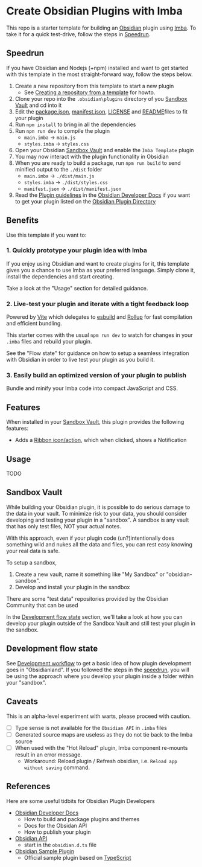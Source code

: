 # Create Obsidian Plugins with Imba

This repo is a starter template for building an [Obsidian](https://obsidian.md) plugin using [Imba](https://imba.io).
To take it for a quick test-drive, follow the steps in [Speedrun](#speedrun).

## Speedrun
If you have Obsidian and Nodejs (+npm) installed and want to get started with this template in the most straight-forward way, follow the steps below.

1. Create a new repository from this template to start a new plugin
    - See [Creating a repository from a template](https://docs.github.com/en/repositories/creating-and-managing-repositories/creating-a-repository-from-a-template) for howto.
2. Clone your repo into the `.obsidian\plugins` directory of you [Sandbox Vault](#sandbox-vault) and cd into it
3. Edit the [package.json](./package.json), [manifest.json](./manifest.json), [LICENSE](./LICENSE) and [README](./README.md)files to fit your plugin
3. Run `npm install` to bring in all the dependencies
4. Run `npn run dev` to compile the plugin
    - `main.imba` -> `main.js`
    -  `styles.imba` -> `styles.css`
5. Open your Obsidian [Sandbox Vault](#sandbox-vault) and enable the `Imba Template` plugin
6. You may now interact with the plugin functionality in Obsidian
7. When you are ready to build a package, run `npm run build` to send minified output to the `./dist` folder
    - `main.imba` -> `./dist/main.js`
    - `styles.imba` -> `./dist/styles.css`
    - `manifest.json` -> `./dist/manifest.json`
8. Read the [Plugin guidelines](https://docs.obsidian.md/Plugins/Releasing/Plugin+guidelines) in the [Obsidian Developer Docs](https://docs.obsidian.md) if you want to get your plugin listed on the [Obsidian Plugin Directory](https://obsidian.md/plugins)

## Benefits
Use this template if you want to:

### 1. Quickly prototype your plugin idea with Imba
If you enjoy using Obsidian and want to create plugins for it, this template gives you a chance to use Imba as your preferred language. Simply clone it, install the dependencies and start creating. 

Take a look at the "Usage" section for detailed guidance.

### 2. Live-test your plugin and iterate with a tight feedback loop
Powered by [Vite](https://vitejs.dev/) which delegates to [esbuild](https://esbuild.github.io/) and [Rollup](https://rollupjs.org/) for fast compilation and efficient bundling.

This starter comes with the usual `npm run dev` to watch for changes in your `.imba` files and rebuild your plugin.

See the "Flow state" for guidance on how to setup a seamless integration with Obsidian in order to live test your plugin as you build it.

### 3. Easily build an optimized version of your plugin to publish 
Bundle and minify your Imba code into compact JavaScript and CSS.

## Features
When installed in your [Sandbox Vault](#sandbox-vault), this plugin provides the following features:
- Adds a [Ribbon icon/action](https://docs.obsidian.md/Plugins/User+interface/Ribbon+actions), which when clicked, shows a Notification


## Usage
TODO

## Sandbox Vault
While building your Obsidian plugin, it is possible to do serious damage to the data in your vault. To minimize risk to your data, you should consider developing and testing your plugin in a "sandbox". A sandbox is any vault that has only test files, NOT your actual notes. 

With this approach, even if your plugin code (un?)intentionally does something wild and nukes all the data and files, you can rest easy knowing your real data is safe.

To setup a sandbox, 
1. Create a new vault, name it something like "My Sandbox" or "obsidian-sandbox". 
2. Develop and install your plugin in the sandbox

There are some "test data" repositories provided by the Obsidian Community that can be used 

In the [Development flow state](#development-flow-state) section, we'll take a look at how you can develop your plugin outside of the Sandbox Vault and still test your plugin in the sandbox.

## Development flow state
See [Development workflow](https://docs.obsidian.md/Plugins/Getting+started/Development+workflow) to get a basic idea of how plugin development goes in "Obsidianland". If you followed the steps in the [speedrun](#speedrun), you will be using the approach where you develop your plugin inside a folder within your "sandbox".

## Caveats
This is an alpha-level experiment with warts, please proceed with caution.

- [ ] Type sense is not available for the `Obsidian API` in `.imba` files
- [ ] Generated source maps are useless as they do not tie back to the Imba source
- [ ] When used with the "Hot Reload" plugin, Imba component re-mounts result in an error message. 
    - Workaround: Reload plugin / Refresh obsidian, i.e. `Reload app without saving` command.

## References
Here are some useful tidbits for Obsidian Plugin Developers

- [Obsidian Developer Docs](https://docs.obsidian.md)
    - How to build and package plugins and themes
    - Docs for the Obsidan API
    - How to publish your plugin
- [Obsidian API](https://github.com/obsidianmd/obsidian-api)
    - start in the `obsidian.d.ts` file
- [Obsidian Sample Plugin](https://github.com/obsidianmd/obsidian-sample-plugin)
    - Official sample plugin based on [TypeScript](https://www.typescriptlang.org/)
    
